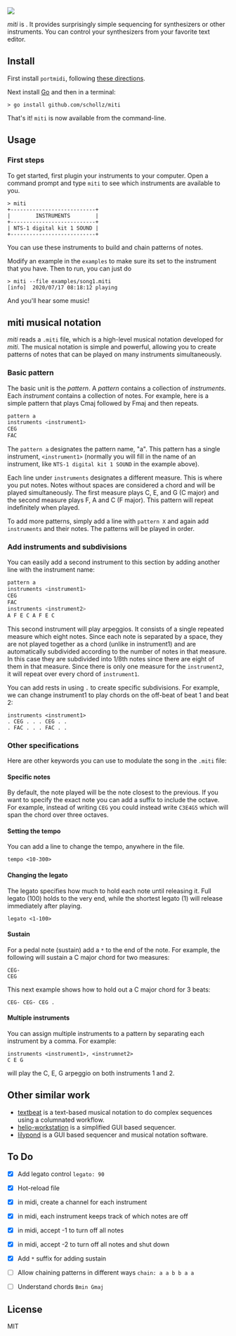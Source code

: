 <img src="https://user-images.githubusercontent.com/6550035/87833417-a16ba200-c83c-11ea-8e37-467c97744512.png">

*miti* is . It provides surprisingly simple sequencing for synthesizers or other instruments.
You can control your synthesizers from your favorite text editor.

## Install

First install `portmidi`, following [these directions](https://schollz.com/blog/portmidi/).

Next install [Go](https://golang.org/dl/) and then in a terminal:

	> go install github.com/schollz/miti

That's it! `miti` is now available from the command-line.

## Usage

### First steps

To get started, first plugin your instruments to your computer. Open a command prompt and type `miti` to see which instruments are available to you.

```
> miti
+---------------------------+
|        INSTRUMENTS        |
+---------------------------+
| NTS-1 digital kit 1 SOUND |
+---------------------------+
```

You can use these instruments to build and chain patterns of notes.

Modify an example in the `examples` to make sure its set to the instrument that you have. Then to run, you can just do

```
> miti --file examples/song1.miti
[info]  2020/07/17 08:18:12 playing
```

And you'll hear some music!

## miti musical notation

*miti* reads a `.miti` file, which is a high-level musical notation developed for *miti*. The musical notation is simple and powerful, allowing you to create patterns of notes that can be played on many instruments simultaneously.

### Basic pattern

The basic unit is the *pattern*. A *pattern* contains a collection of *instruments*. Each *instrument* contains a collection of notes.
For example, here is a simple pattern that plays Cmaj followed by Fmaj and then repeats.

```bash
pattern a
instruments <instrument1>
CEG
FAC
```

The `pattern a` designates the pattern name, "a". This pattern has a single instrument, `<instrument1>` 
(normally you will fill in the name of an instrument, like `NTS-1 digital kit 1 SOUND` in the example above). 

Each line under `instruments` designates a different measure. This is where you put notes. Notes without spaces are considered a chord and will be played simultaneously. The first measure plays C, E, and G (C major) and the second measure plays F, A and C (F major). This pattern will repeat indefinitely when played.

To add more patterns, simply add a line with `pattern X` and again add `instruments` and their notes. The patterns will be played in order.

### Add instruments and subdivisions

You can easily add a second instrument to this section by adding another line with the instrument name:

```bash
pattern a 
instruments <instrument1>
CEG 
FAC
instruments <instrument2>
A F E C A F E C
```

This second instrument will play arpeggios. 
It consists of a single repeated measure which eight notes. 
Since each note is separated by a space, they are not played together as a chord (unlike in instrument1) and are automatically subdivided according to the number of notes in that measure. In this case they are subdivided into 1/8th notes since there are eight of them in that measure. Since there is only one measure for the `instrument2`, it will repeat over every chord of `instrument1`.

You can add rests in using `.` to create specific subdivisions. For example, we can change instrument1 to play chords on the off-beat of beat 1 and beat 2:

```
instruments <instrument1>
. CEG . . . CEG . . 
. FAC . . . FAC . . 
```


### Other specifications

Here are other keywords you can use to modulate the song in the `.miti` file:

#### Specific notes

By default, the note played will be the note closest to the previous. If you want to specify the exact note you can add a suffix to include the octave. For example, instead of writing `CEG` you could instead write `C3E4G5` which will span the chord over three octaves.


#### Setting the tempo

You can add a line to change the tempo, anywhere in the file.

```
tempo <10-300>
````

#### Changing the legato

The legato specifies how much to hold each note until releasing it. Full legato (100) holds to the very end, while the shortest legato (1) will release immediately after playing.

```
legato <1-100>
```

#### Sustain 

For a pedal note (sustain) add a `*` to the end of the note. For example, the following will sustain a C major chord for two measures:

```
CEG- 
CEG
```

This next example shows how to hold out a C major chord for 3 beats:

```
CEG- CEG- CEG .
```

#### Multiple instruments

You can assign multiple instruments to a pattern by separating each instrument by a comma. For example:

```
instruments <instrument1>, <instrumnet2>
C E G
```

will play the C, E, G arpeggio on both instruments 1 and 2.

## Other similar work

- [textbeat](https://github.com/flipcoder/textbeat) is a text-based musical notation to do complex sequences using a columnated workflow.
- [helio-workstation](https://github.com/helio-fm/helio-workstation) is a simplified GUI based sequencer.
- [lilypond](http://lilypond.org/) is a GUI based sequencer and musical notation software.


## To Do

- [x] Add legato control `legato: 90`
- [x] Hot-reload file
- [x] in midi, create a channel for each instrument
- [x] in midi, each instrument keeps track of which notes are off
- [x] in midi, accept -1 to turn off all notes 
- [x] in midi, accept -2 to turn off all notes and shut down
- [x] Add `*` suffix for adding sustain
- [ ] Allow chaining patterns in different ways `chain: a a b b a a`
- [ ] Understand chords `Bmin Gmaj`



## License 

MIT
